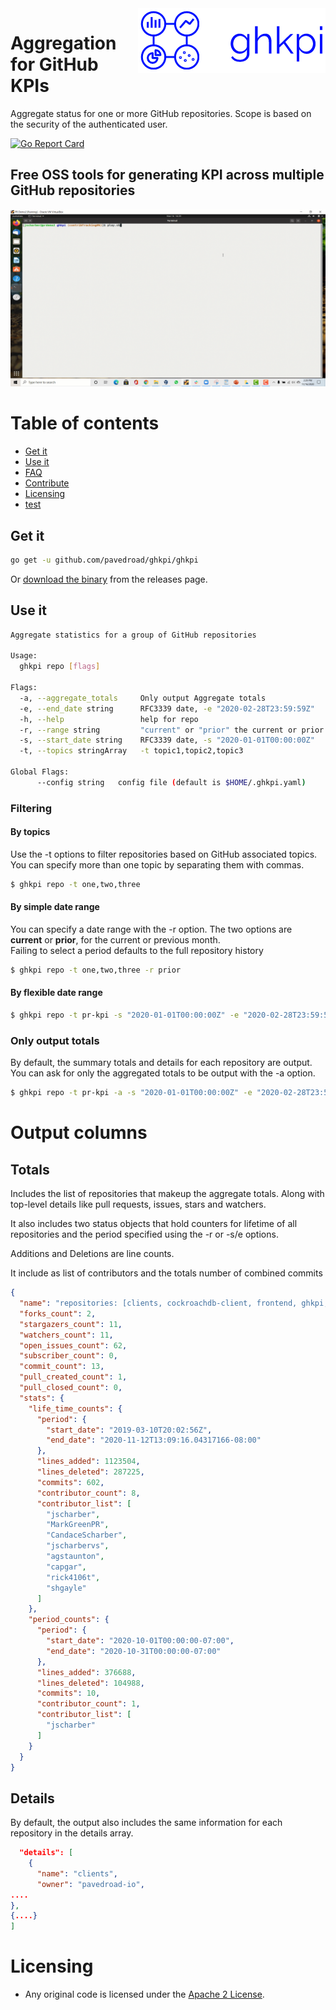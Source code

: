 <img style="float: right; text-align: center;" src="assets/ghkpi-logo.png">



# Aggregation for GitHub KPIs
Aggregate status for one or more GitHub repositories. Scope is based on the security of the authenticated user.


[![Go Report Card](https://goreportcard.com/badge/github.com/pavedroad-io/ghkpi)](https://goreportcard.com/report/github.com/pavedroad-io/ghkpi)
## Free OSS tools for generating KPI across multiple GitHub repositories

<img src="assets/ghkpi-cli-exmaple.gif">

# Table of contents

- [Get it](#get-it)
- [Use it](#use-it)
- [FAQ](FAQ.md)
- [Contribute](CONTRIBUTING.md)
- [Licensing](LICENSE.md)
- [test](#test)

## Get it

```bash
go get -u github.com/pavedroad/ghkpi/ghkpi
```

Or [download the binary](https://github.com/pavedroad-io/ghkpi/releases/latest) from the releases page.

## Use it
```bash
Aggregate statistics for a group of GitHub repositories

Usage:
  ghkpi repo [flags]

Flags:
  -a, --aggregate_totals     Only output Aggregate totals
  -e, --end_date string      RFC3339 date, -e "2020-02-28T23:59:59Z"
  -h, --help                 help for repo
  -r, --range string         "current" or "prior" the current or prior month respectively
  -s, --start_date string    RFC3339 date, -s "2020-01-01T00:00:00Z"
  -t, --topics stringArray   -t topic1,topic2,topic3

Global Flags:
      --config string   config file (default is $HOME/.ghkpi.yaml)
```

### Filtering

#### By topics
Use the -t options to filter repositories based on GitHub associated topics.  You can specify more than one topic by separating them with commas.

```bash
$ ghkpi repo -t one,two,three
```

#### By simple date range
You can specify a date range with the -r option.  The two options are
**current** or **prior**, for the current or previous month.  
Failing to select a period defaults to the full repository history

```bash
$ ghkpi repo -t one,two,three -r prior
```

#### By flexible date range


```bash
$ ghkpi repo -t pr-kpi -s "2020-01-01T00:00:00Z" -e "2020-02-28T23:59:59Z"
```

### Only output totals
By default, the summary totals and details for each repository are output.
You can ask for only the aggregated totals to be output with the -a option.

```bash
$ ghkpi repo -t pr-kpi -a -s "2020-01-01T00:00:00Z" -e "2020-02-28T23:59:59Z"
```

# Output columns

## Totals
Includes the list of repositories that makeup the aggregate totals.  Along with top-level details like pull requests, issues, stars and watchers.

It also includes two status objects that hold counters for lifetime of 
all repositories and the period specified using the -r or -s/e options.  

Additions and Deletions are line counts.

It include as list of contributors and the totals number of combined commits


```json
{
  "name": "repositories: [clients, cockroachdb-client, frontend, ghkpi, go-core, integrations, pavedroad, roadctl, scripts, templates]",
  "forks_count": 2,
  "stargazers_count": 11,
  "watchers_count": 11,
  "open_issues_count": 62,
  "subscriber_count": 0,
  "commit_count": 13,
  "pull_created_count": 1,
  "pull_closed_count": 0,
  "stats": {
    "life_time_counts": {
      "period": {
        "start_date": "2019-03-10T20:02:56Z",
        "end_date": "2020-11-12T13:09:16.04317166-08:00"
      },
      "lines_added": 1123504,
      "lines_deleted": 287225,
      "commits": 602,
      "contributor_count": 8,
      "contributor_list": [
        "jscharber",
        "MarkGreenPR",
        "CandaceScharber",
        "jscharbervs",
        "agstaunton",
        "capgar",
        "rick4106t",
        "shgayle"
      ]
    },
    "period_counts": {
      "period": {
        "start_date": "2020-10-01T00:00:00-07:00",
        "end_date": "2020-10-31T00:00:00-07:00"
      },
      "lines_added": 376688,
      "lines_deleted": 104988,
      "commits": 10,
      "contributor_count": 1,
      "contributor_list": [
        "jscharber"
      ]
    }
  }
}
```

## Details
By default, the output also includes the same information for each 
repository in the details array.

```json
  "details": [
    {
      "name": "clients",
      "owner": "pavedroad-io",
....
},
{....}
]
```

# Licensing

- Any original code is licensed under the [Apache 2 License](./LICENSE).


